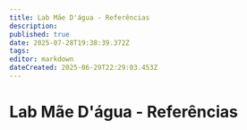 ```yaml
---
title: Lab Mãe D'água - Referências
description: 
published: true
date: 2025-07-28T19:38:39.372Z
tags: 
editor: markdown
dateCreated: 2025-06-29T22:29:03.453Z
---
```


# Lab Mãe D'água - Referências



